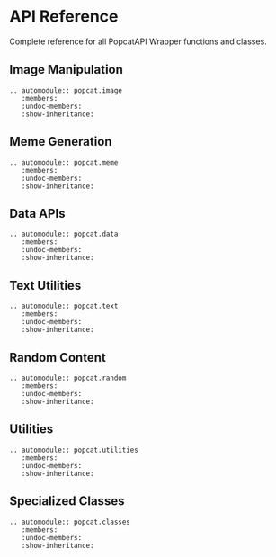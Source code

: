 # API Reference

Complete reference for all PopcatAPI Wrapper functions and classes.

## Image Manipulation

```{eval-rst}
.. automodule:: popcat.image
   :members:
   :undoc-members:
   :show-inheritance:
```

## Meme Generation

```{eval-rst}
.. automodule:: popcat.meme
   :members:
   :undoc-members:
   :show-inheritance:
```

## Data APIs

```{eval-rst}
.. automodule:: popcat.data
   :members:
   :undoc-members:
   :show-inheritance:
```

## Text Utilities

```{eval-rst}
.. automodule:: popcat.text
   :members:
   :undoc-members:
   :show-inheritance:
```

## Random Content

```{eval-rst}
.. automodule:: popcat.random
   :members:
   :undoc-members:
   :show-inheritance:
```

## Utilities

```{eval-rst}
.. automodule:: popcat.utilities
   :members:
   :undoc-members:
   :show-inheritance:
```

## Specialized Classes

```{eval-rst}
.. automodule:: popcat.classes
   :members:
   :undoc-members:
   :show-inheritance:
```

